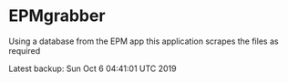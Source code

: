 # EPMgrabber
Using a database from the EPM app this application scrapes the files as required


Latest backup: Sun Oct 6 04:41:01 UTC 2019
